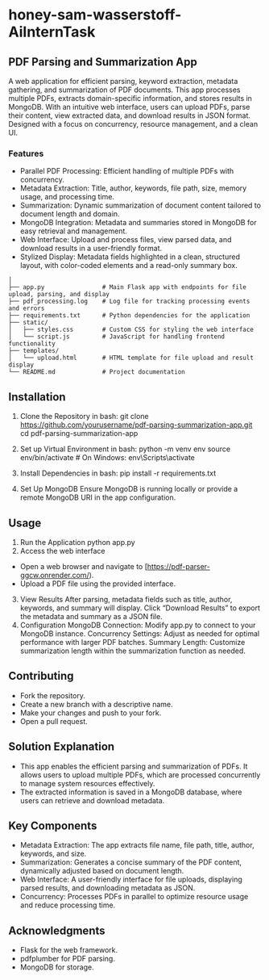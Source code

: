 # honey-sam-wasserstoff-AiInternTask
## PDF Parsing and Summarization App
A web application for efficient parsing, keyword extraction, metadata gathering, and summarization of PDF documents. This app processes multiple PDFs, extracts domain-specific information, and stores results in MongoDB. With an intuitive web interface, users can upload PDFs, parse their content, view extracted data, and download results in JSON format. Designed with a focus on concurrency, resource management, and a clean UI.

### Features
- Parallel PDF Processing: Efficient handling of multiple PDFs with concurrency.
- Metadata Extraction: Title, author, keywords, file path, size, memory usage, and processing time.
- Summarization: Dynamic summarization of document content tailored to document length and domain.
- MongoDB Integration: Metadata and summaries stored in MongoDB for easy retrieval and management.
- Web Interface: Upload and process files, view parsed data, and download results in a user-friendly format.
- Stylized Display: Metadata fields highlighted in a clean, structured layout, with color-coded elements and a read-only summary box.

```project-directory/
│
├── app.py                # Main Flask app with endpoints for file upload, parsing, and display
├── pdf_processing.log    # Log file for tracking processing events and errors
├── requirements.txt      # Python dependencies for the application
├── static/
│   ├── styles.css        # Custom CSS for styling the web interface
│   └── script.js         # JavaScript for handling frontend functionality
├── templates/
│   └── upload.html       # HTML template for file upload and result display
└── README.md             # Project documentation
```

## Installation 
1. Clone the Repository
   in bash: git clone https://github.com/yourusername/pdf-parsing-summarization-app.git
cd pdf-parsing-summarization-app

2. Set up Virtual Environment
   in bash: python -m venv env
source env/bin/activate  # On Windows: env\Scripts\activate

3. Install Dependencies
   in bash: pip install -r requirements.txt
4. Set Up MongoDB
    Ensure MongoDB is running locally or provide a remote MongoDB URI in the app configuration.
## Usage
1. Run the Application
   python app.py
2. Access the web interface
- Open a web browser and navigate to [https://pdf-parser-ggcw.onrender.com/).
- Upload a PDF file using the provided interface.
3. View Results
  After parsing, metadata fields such as title, author, keywords, and summary will display.
  Click “Download Results” to export the metadata and summary as a JSON file.
4. Configuration
    MongoDB Connection: Modify app.py to connect to your MongoDB instance.
    Concurrency Settings: Adjust as needed for optimal performance with larger PDF batches.
    Summary Length: Customize summarization length within the summarization function as needed.
## Contributing
- Fork the repository.
- Create a new branch with a descriptive name.
- Make your changes and push to your fork.
- Open a pull request.

## Solution Explanation
- This app enables the efficient parsing and summarization of PDFs. It allows users to upload multiple PDFs, which are processed concurrently to manage system resources effectively.
- The extracted information is saved in a MongoDB database, where users can retrieve and download metadata.

## Key Components
- Metadata Extraction: The app extracts file name, file path, title, author, keywords, and size.
- Summarization: Generates a concise summary of the PDF content, dynamically adjusted based on document length.
- Web Interface: A user-friendly interface for file uploads, displaying parsed results, and downloading metadata as JSON.
- Concurrency: Processes PDFs in parallel to optimize resource usage and reduce processing time.

## Acknowledgments
- Flask for the web framework.
- pdfplumber for PDF parsing.
- MongoDB for storage.
